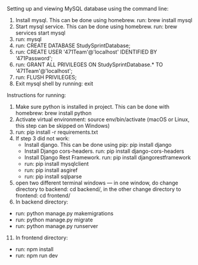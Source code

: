 Setting up and viewing MySQL database using the command line:

1. Install mysql. This can be done using homebrew. run: brew install mysql
2. Start mysql service. This can be done using homebrew. run: brew services start mysql
3. run: mysql
4. run: CREATE DATABASE StudySprintDatabase;
5. run: CREATE USER '471Team'@'localhost' IDENTIFIED BY ‘471Password';
6. run: GRANT ALL PRIVILEGES ON StudySprintDatabase.* TO ‘471Team'@'localhost';
7. run: FLUSH PRIVILEGES;
8. Exit mysql shell by running: exit



Instructions for running:

1. Make sure python is installed in project. This can be done with homebrew: brew install python
2. Activate virtual environment: source env/bin/activate (macOS or Linux, this step can be skipped on Windows)
3. run: pip install -r requirements.txt
4. If step 3 did not work:
   - Install django. This can be done using pip: pip install django
   - Install Django cors-headers. run: pip install django-cors-headers
   - Install Django Rest Framework. run: pip install djangorestframework
   - run: pip install mysqlclient
   - run: pip install asgiref
   - run: pip install sqlparse
10. open two different terminal windows — in one window, do change directory to backend: cd backend/, in the other change
directory to frontend: cd frontend/
11. In backend directory:
   - run: python manage.py makemigrations
   - run: python manage.py migrate
   - run: python manage.py runserver
11. In frontend directory:
   - run: npm install
   - run: npm run dev
